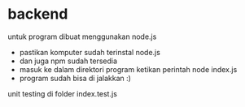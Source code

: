 # backend

untuk program dibuat menggunakan node.js

- pastikan komputer sudah terinstal node.js
- dan juga npm sudah tersedia
- masuk ke dalam direktori program ketikan perintah node index.js
- program sudah bisa di jalakkan :)

unit testing di folder index.test.js

